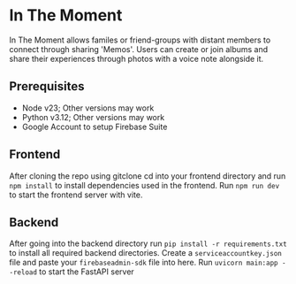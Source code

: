 
# In The Moment

In The Moment allows familes or friend-groups with distant members to connect through sharing 'Memos'. Users can create or join albums and share their experiences through photos with a voice note alongside it.

## Prerequisites
- Node v23; Other versions may work
- Python v3.12; Other versions may work
- Google Account to setup Firebase Suite

## Frontend
After cloning the repo using gitclone cd into your frontend directory and run `npm install` to install dependencies used in the frontend. Run `npm run dev` to start the frontend server with vite.

## Backend
After going into the backend directory run `pip install -r requirements.txt` to install all required backend directories. Create a `serviceaccountkey.json` file and paste your `firebaseadmin-sdk` file into here. Run `uvicorn main:app --reload` to start the FastAPI server
